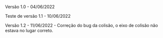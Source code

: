 ### 

Versão 1.0 - 04/06/2022

Teste de versão 1.1 - 10/06/2022

Versão 1.2 - 11/06/2022 - Correção do bug da colisão, o eixo de colisão não estava no lugar correto.
<!-- Foi altarada a function collideRectCircle para collideRectRect, o ator e o carro são imagens e devem ser considerados como rect-->
